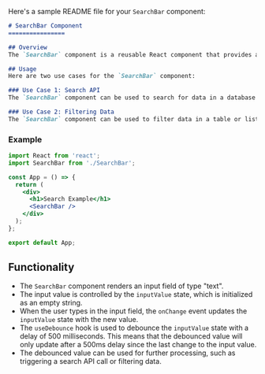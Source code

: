 Here's a sample README file for your `SearchBar` component:

```markdown
# SearchBar Component
================

## Overview
The `SearchBar` component is a reusable React component that provides a search input field with debouncing functionality. It uses the `useDebounce` custom hook to delay the update of the search value, preventing excessive API calls.

## Usage
Here are two use cases for the `SearchBar` component:

### Use Case 1: Search API
The `SearchBar` component can be used to search for data in a database or API. When the user types in the search input field, the debounced value can be used to trigger a search API call after a delay of 500 milliseconds. This prevents excessive API calls and improves the overall performance of the application.

### Use Case 2: Filtering Data
The `SearchBar` component can be used to filter data in a table or list. When the user types in the search input field, the debounced value can be used to filter the data in real-time. This provides a smooth and responsive user experience.
```
### Example
```jsx
import React from 'react';
import SearchBar from './SearchBar';

const App = () => {
  return (
    <div>
      <h1>Search Example</h1>
      <SearchBar />
    </div>
  );
};

export default App;
```



## Functionality
- The `SearchBar` component renders an input field of type "text".
- The input value is controlled by the `inputValue` state, which is initialized as an empty string.
- When the user types in the input field, the `onChange` event updates the `inputValue` state with the new value.
- The `useDebounce` hook is used to debounce the `inputValue` state with a delay of 500 milliseconds. This means that the debounced value will only update after a 500ms delay since the last change to the input value.
- The debounced value can be used for further processing, such as triggering a search API call or filtering data.
